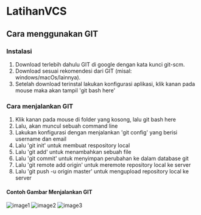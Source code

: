 # LatihanVCS
## Cara menggunakan GIT

###  Instalasi
1. Download terlebih dahulu GIT di google dengan kata kunci git-scm.
2. Download sesuai rekomendesi dari GIT (misal: windows/macOs/lainnya).
3. Setelah download terinstal lakukan konfigurasi aplikasi, klik kanan pada mouse maka akan tampil 'git bash here'

### Cara menjalankan GIT
1. Klik kanan pada mouse di folder yang kosong, lalu git bash here
2. Lalu, akan muncul sebuah command line
3. Lakukan konfigurasi dengan menjalankan 'git config' yang berisi username dan email
4. Lalu 'git init' untuk membuat respository local
5. Lalu 'git add' untuk menambahkan sebuah file
6. Lalu 'git commit' untuk menyimpan perubahan ke dalam database git
7. Lalu 'git remote add origin' untuk meremote repository local ke server
8. Lalu 'git push -u origin master' untuk mengupload repository local ke server

#### Contoh Gambar Menjalankan GIT
![image1](https://github.com/ZahraNurhaliza/LatihanVCS/blob/main/screenshot/git1.jpg)
![image2](https://github.com/ZahraNurhaliza/LatihanVCS/blob/main/screenshot/git2.png)
![image3](https://github.com/ZahraNurhaliza/LatihanVCS/blob/main/screenshot/git3.png)
